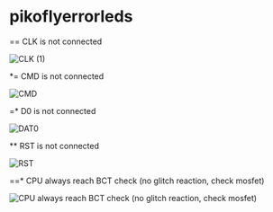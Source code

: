 # pikoflyerrorleds
== CLK is not connected

![CLK (1)](https://github.com/ELCALLEJONGAMER/pikoflyerrorleds/assets/57427897/100a1291-bbe2-4def-8409-1ee515c31365)

*= CMD is not connected

![CMD](https://github.com/ELCALLEJONGAMER/pikoflyerrorleds/assets/57427897/f1114045-d87b-44e1-a52e-f59cbecb3b16)

=* D0 is not connected

![DAT0](https://github.com/ELCALLEJONGAMER/pikoflyerrorleds/assets/57427897/6c3574ec-4dae-4302-9b70-4fd696b8bba7)

** RST is not connected

![RST](https://github.com/ELCALLEJONGAMER/pikoflyerrorleds/assets/57427897/146027e2-6e0d-4a52-8417-c44844e19dc2)

==* CPU always reach BCT check (no glitch reaction, check mosfet)

![CPU always reach BCT check (no glitch reaction, check mosfet)](https://github.com/ELCALLEJONGAMER/pikoflyerrorleds/assets/57427897/d3d29de4-951d-44b9-8a3a-aab95ea0e5aa)
